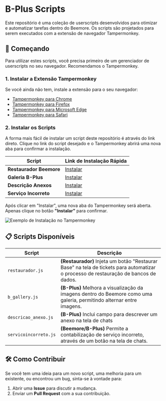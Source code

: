 # B-Plus Scripts

Este repositório é uma coleção de userscripts desenvolvidos para otimizar e automatizar tarefas dentro do Beemore. Os scripts são projetados para serem executados com a extensão de navegador Tampermonkey.

## 🚀 Começando

Para utilizar estes scripts, você precisa primeiro de um gerenciador de userscripts no seu navegador. Recomendamos o Tampermonkey.

### 1. Instalar a Extensão Tampermonkey

Se você ainda não tem, instale a extensão para o seu navegador:

*   [Tampermonkey para Chrome](https://chrome.google.com/webstore/detail/tampermonkey/dhdgffkkebhmkfjojejmpbldmpobfkfo)
*   [Tampermonkey para Firefox](https://addons.mozilla.org/pt-BR/firefox/addon/tampermonkey/)
*   [Tampermonkey para Microsoft Edge](https://microsoftedge.microsoft.com/addons/detail/tampermonkey/iikmkjmpaadaobahmlepeloendndfphd)
*   [Tampermonkey para Safari](https://apps.apple.com/us/app/tampermonkey/id1482490089)

### 2. Instalar os Scripts

A forma mais fácil de instalar um script deste repositório é através do link direto. Clique no link do script desejado e o Tampermonkey abrirá uma nova aba para confirmar a instalação.

| Script                | Link de Instalação Rápida                                                                        |
| --------------------- | ------------------------------------------------------------------------------------------------ |
| **Restaurador Beemore** | [Instalar](https://github.com/leolemos992/bplus-scripts/raw/main/restaurador.js)                   |
| **Galeria B-Plus**      | [Instalar](https://github.com/leolemos992/bplus-scripts/raw/main/b_gallery.js)                     |
| **Descrição Anexos** | [Instalar](https://github.com/leolemos992/bplus-scripts/raw/main/descricao_anexo.js)             |
| **Serviço Incorreto**   | [Instalar](https://github.com/leolemos992/bplus-scripts/raw/main/servicoincorreto.js)               |

Após clicar em "Instalar", uma nova aba do Tampermonkey será aberta. Apenas clique no botão **"Instalar"** para confirmar.

![Exemplo de Instalação no Tampermonkey](https://i.imgur.com/qcvqF0D.png)

## 📋 Scripts Disponíveis

| Script                | Descrição                                                                                                                              |
| --------------------- | -------------------------------------------------------------------------------------------------------------------------------------- |
| `restaurador.js`      | **(Restaurador)** Injeta um botão "Restaurar Base" na tela de tickets para automatizar o processo de restauração de bancos de dados.   |
| `b_gallery.js`        | **(B-Plus)** Melhora a visualização da imagens dentro do Beemore como uma galeria, permitindo alternar entre imagens.                  |
| `descricao_anexo.js`| **(B-Plus)** Inclui campo para descrever um anexo na tela de chats                                                                       |
| `servicoincorreto.js` | **(Beemore/B-Plus)** Permite a contabilização de serviço incorreto, através de um botão na tela de chats.                              |

## 🛠️ Como Contribuir

Se você tem uma ideia para um novo script, uma melhoria para um existente, ou encontrou um bug, sinta-se à vontade para:

1.  Abrir uma **Issue** para discutir a mudança.
2.  Enviar um **Pull Request** com a sua contribuição.
